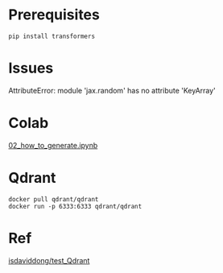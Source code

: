 # Prerequisites
`pip install transformers`

# Issues
AttributeError: module 'jax.random' has no attribute 'KeyArray'

# Colab
[02_how_to_generate.ipynb](https://colab.research.google.com/github/huggingface/blog/blob/main/notebooks/02_how_to_generate.ipynb#scrollTo=XbzZ_IVTtoQe)

# Qdrant
```docker
docker pull qdrant/qdrant
docker run -p 6333:6333 qdrant/qdrant
```

# Ref
[isdaviddong/test_Qdrant](https://github.com/isdaviddong/test_Qdrant)
